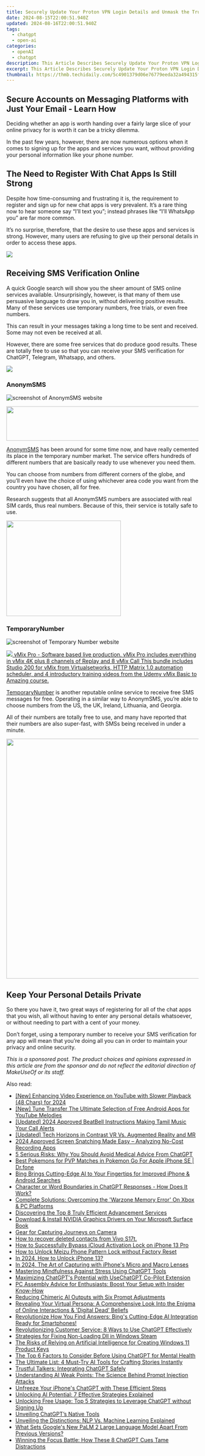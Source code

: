```yaml
---
title: Securely Update Your Proton VPN Login Details and Unmask the Truth Behind ChatGPT for Windows Users
date: 2024-08-15T22:00:51.940Z
updated: 2024-08-16T22:00:51.940Z
tags:
  - chatgpt
  - open-ai
categories:
  - openAI
  - chatgpt
description: This Article Describes Securely Update Your Proton VPN Login Details and Unmask the Truth Behind ChatGPT for Windows Users
excerpt: This Article Describes Securely Update Your Proton VPN Login Details and Unmask the Truth Behind ChatGPT for Windows Users
thumbnail: https://thmb.techidaily.com/5c4901379d06e76779eeda32a494315f2bc02d2e9ce3c41076b40598a264c895.jpg
---
```


## Secure Accounts on Messaging Platforms with Just Your Email - Learn How

 Deciding whether an app is worth handing over a fairly large slice of your online privacy for is worth it can be a tricky dilemma.

 In the past few years, however, there are now numerous options when it comes to signing up for the apps and services you want, without providing your personal information like your phone number.

## The Need to Register With Chat Apps Is Still Strong

 Despite how time-consuming and frustrating it is, the requirement to register and sign up for new chat apps is very prevalent. It’s a rare thing now to hear someone say “I’ll text you”; instead phrases like “I’ll WhatsApp you” are far more common.

 It’s no surprise, therefore, that the desire to use these apps and services is strong. However, many users are refusing to give up their personal details in order to access these apps.

<!-- affiliate ads begin -->
<a href="https://shop.systoolsgroup.com/affiliate.php?ACCOUNT=SYSTOOBY&AFFILIATE=108875&PATH=https%3A%2F%2Fwww.systoolsgroup.com%3FAFFILIATE%3D108875%26RESOURCE%3DSysTools%2BSQL%2BRecovery"><img src="https://www.systoolsgroup.com/box/sql-recovery.png" border="0"></a>
<!-- affiliate ads end -->
## Receiving SMS Verification Online

 A quick Google search will show you the sheer amount of SMS online services available. Unsurprisingly, however, is that many of them use persuasive language to draw you in, without delivering positive results. Many of these services use temporary numbers, free trials, or even free numbers.

 This can result in your messages taking a long time to be sent and received. Some may not even be received at all.

 However, there are some free services that do produce good results. These are totally free to use so that you can receive your SMS verification for ChatGPT, Telegram, Whatsapp, and others.

<!-- affiliate ads begin -->
<a href="https://secure.2checkout.com/order/checkout.php?PRODS=4620780&QTY=1&AFFILIATE=108875&CART=1"><img src="https://secure.avangate.com/images/merchant/07dd4d5a72f5740ef0f035f201951476/728__90banner.jpg" border="0"></a>
<!-- affiliate ads end -->
### AnonymSMS

![screenshot of AnonymSMS website](https://static1.makeuseofimages.com/wordpress/wp-content/uploads/2023/06/sms-anonymsms.jpg)
<!-- affiliate ads begin -->
<a href="https://united.elfm.net/c/5597632/517826/4704" target="_top" id="517826"><img src="//a.impactradius-go.com/display-ad/4704-517826" border="0" alt="" width="728" height="90"/></a><img height="0" width="0" src="https://united.elfm.net/i/5597632/517826/4704" style="position:absolute;visibility:hidden;" border="0" />
<!-- affiliate ads end -->

[AnonymSMS](https://anonymsms.com/) has been around for some time now, and have really cemented its place in the temporary number market. The service offers hundreds of different numbers that are basically ready to use whenever you need them.

 You can choose from numbers from different corners of the globe, and you’ll even have the choice of using whichever area code you want from the country you have chosen, all for free.

 Research suggests that all AnonymSMS numbers are associated with real SIM cards, thus real numbers. Because of this, their service is totally safe to use.

<!-- affiliate ads begin -->
<a href="https://modlily.sjv.io/c/5597632/1997817/17059" target="_top" id="1997817"><img src="//a.impactradius-go.com/display-ad/17059-1997817" border="0" alt="" width="300" height="250"/></a><img height="0" width="0" src="https://imp.pxf.io/i/5597632/1997817/17059" style="position:absolute;visibility:hidden;" border="0" />
<!-- affiliate ads end -->
### TemporaryNumber

![screenshot of Temporary Number website](https://static1.makeuseofimages.com/wordpress/wp-content/uploads/2023/06/sms-temporary-number.jpeg)
<!-- affiliate ads begin -->
<a href="https://secure.2checkout.com/order/checkout.php?PRODS=30901410&QTY=1&AFFILIATE=108875&CART=1"> <img src="https://secure.avangate.com/images/merchant/ce9a6fb2becc2d235e62b125e9260102/products/copy_1_copy_vMixCallScreenshot1-large.jpg" border="0"> vMix Pro - Software based live production. vMix Pro includes everything in vMix 4K plus 8 channels of Replay and 8 vMix Call 
This bundle includes Studio 200 for vMix from Virtualsetworks, HTTP Matrix 1.0 automation scheduler, and 4 introductory training videos from the Udemy vMix Basic to Amazing course. </a>
<!-- affiliate ads end -->

[TemporaryNumber](https://temporarynumber.com/) is another reputable online service to receive free SMS messages for free. Operating in a similar way to AnonymSMS, you’re able to choose numbers from the US, the UK, Ireland, Lithuania, and Georgia.

 All of their numbers are totally free to use, and many have reported that their numbers are also super-fast, with SMSs being received in under a minute.

<!-- affiliate ads begin -->
<a href="https://versadesk.pxf.io/c/5597632/1892107/21290" target="_top" id="1892107"><img src="//a.impactradius-go.com/display-ad/21290-1892107" border="0" alt="" width="1200" height="628"/></a><img height="0" width="0" src="https://imp.pxf.io/i/5597632/1892107/21290" style="position:absolute;visibility:hidden;" border="0" />
<!-- affiliate ads end -->
## Keep Your Personal Details Private

 So there you have it, two great ways of registering for all of the chat apps that you wish, all without having to enter any personal details whatsoever, or without needing to part with a cent of your money.

 Don’t forget, using a temporary number to receive your SMS verification for any app will mean that you’re doing all you can in order to maintain your privacy and online security.

 _This is a sponsored post. The product choices and opinions expressed in this article are from the sponsor and do not reflect the editorial direction of MakeUseOf or its staff._


<ins class="adsbygoogle"
     style="display:block"
     data-ad-format="autorelaxed"
     data-ad-client="ca-pub-7571918770474297"
     data-ad-slot="1223367746"></ins>



<ins class="adsbygoogle"
     style="display:block"
     data-ad-client="ca-pub-7571918770474297"
     data-ad-slot="8358498916"
     data-ad-format="auto"
     data-full-width-responsive="true"></ins>

<span class="atpl-alsoreadstyle">Also read:</span>
<div><ul>
<li><a href="https://facebook-video-share.techidaily.com/new-enhancing-video-experience-on-youtube-with-slower-playback-48-chars-for-2024/"><u>[New] Enhancing Video Experience on YouTube with Slower Playback (48 Chars) for 2024</u></a></li>
<li><a href="https://facebook-video-footage.techidaily.com/new-tune-transfer-the-ultimate-selection-of-free-android-apps-for-youtube-melodies/"><u>[New] Tune Transfer  The Ultimate Selection of Free Android Apps for YouTube Melodies</u></a></li>
<li><a href="https://article-files.techidaily.com/updated-2024-approved-beatbell-instructions-making-tamil-music-your-call-alerts/"><u>[Updated] 2024 Approved  BeatBell Instructions  Making Tamil Music Your Call Alerts</u></a></li>
<li><a href="https://some-approaches.techidaily.com/updated-tech-horizons-in-contrast-vr-vs-augmented-reality-and-mr/"><u>[Updated] Tech Horizons in Contrast  VR Vs. Augmented Reality and MR</u></a></li>
<li><a href="https://screen-capture.techidaily.com/2024-approved-screen-snatching-made-easy-analyzing-no-cost-recording-apps/"><u>2024 Approved  Screen Snatching Made Easy – Analyzing No-Cost Recording Apps</u></a></li>
<li><a href="https://tech-hub.techidaily.com/5-serious-risks-why-you-should-avoid-medical-advice-from-chatgpt/"><u>5 Serious Risks: Why You Should Avoid Medical Advice From ChatGPT</u></a></li>
<li><a href="https://ios-pokemon-go.techidaily.com/best-pokemons-for-pvp-matches-in-pokemon-go-for-apple-iphone-se-drfone-by-drfone-virtual-ios/"><u>Best Pokemons for PVP Matches in Pokemon Go For Apple iPhone SE | Dr.fone</u></a></li>
<li><a href="https://tech-hub.techidaily.com/bing-brings-cutting-edge-ai-to-your-fingertips-for-improved-iphone-and-android-searches/"><u>Bing Brings Cutting-Edge AI to Your Fingertips for Improved iPhone & Android Searches</u></a></li>
<li><a href="https://tech-revival.techidaily.com/character-or-word-boundaries-in-chatgpt-responses-how-does-it-work/"><u>Character or Word Boundaries in ChatGPT Responses - How Does It Work?</u></a></li>
<li><a href="https://win-solutions.techidaily.com/complete-solutions-overcoming-the-warzone-memory-error-on-xbox-and-pc-platforms/"><u>Complete Solutions: Overcoming the 'Warzone Memory Error' On Xbox & PC Platforms</u></a></li>
<li><a href="https://youtube-clips.techidaily.com/discovering-the-top-8-truly-efficient-advancement-services/"><u>Discovering the Top 8 Truly Efficient Advancement Services</u></a></li>
<li><a href="https://win-dash.techidaily.com/download-and-install-nvidia-graphics-drivers-on-your-microsoft-surface-book/"><u>Download & Install NVIDIA Graphics Drivers on Your Microsoft Surface Book</u></a></li>
<li><a href="https://article-helps.techidaily.com/gear-for-capturing-journeys-on-camera/"><u>Gear for Capturing Journeys on Camera</u></a></li>
<li><a href="https://blog-min.techidaily.com/how-to-recover-deleted-contacts-from-vivo-s17t-by-fonelab-android-recover-contacts/"><u>How to recover deleted contacts from Vivo S17t.</u></a></li>
<li><a href="https://activate-lock.techidaily.com/how-to-successfully-bypass-icloud-activation-lock-on-iphone-13-pro-by-drfone-ios/"><u>How to Successfully Bypass iCloud Activation Lock on iPhone 13 Pro</u></a></li>
<li><a href="https://android-unlock.techidaily.com/how-to-unlock-meizu-phone-pattern-lock-without-factory-reset-by-drfone-android/"><u>How to Unlock Meizu Phone Pattern Lock without Factory Reset</u></a></li>
<li><a href="https://ios-unlock.techidaily.com/in-2024-how-to-unlock-iphone-13-by-drfone-ios/"><u>In 2024, How to Unlock iPhone 13?</u></a></li>
<li><a href="https://fox-cloud.techidaily.com/in-2024-the-art-of-capturing-with-iphones-micro-and-macro-lenses/"><u>In 2024, The Art of Capturing with iPhone's Micro and Macro Lenses</u></a></li>
<li><a href="https://tech-hub.techidaily.com/mastering-mindfulness-against-stress-using-chatgpt-tools/"><u>Mastering Mindfulness Against Stress Using ChatGPT Tools</u></a></li>
<li><a href="https://tech-hub.techidaily.com/maximizing-chatgpts-potential-with-usechatgpt-co-pilot-extension/"><u>Maximizing ChatGPT's Potential with UseChatGPT Co-Pilot Extension</u></a></li>
<li><a href="https://tech-hub.techidaily.com/pc-assembly-advice-for-enthusiasts-boost-your-setup-with-insider-know-how/"><u>PC Assembly Advice for Enthusiasts: Boost Your Setup with Insider Know-How</u></a></li>
<li><a href="https://tech-hub.techidaily.com/reducing-chimeric-ai-outputs-with-six-prompt-adjustments/"><u>Reducing Chimeric AI Outputs with Six Prompt Adjustments</u></a></li>
<li><a href="https://tech-hub.techidaily.com/revealing-your-virtual-persona-a-comprehensive-look-into-the-enigma-of-online-interactions-and-digital-dead-beliefs/"><u>Revealing Your Virtual Persona: A Comprehensive Look Into the Enigma of Online Interactions & 'Digital Dead' Beliefs</u></a></li>
<li><a href="https://tech-hub.techidaily.com/revolutionize-how-you-find-answers-bings-cutting-edge-ai-integration-ready-for-smartphones/"><u>Revolutionize How You Find Answers: Bing's Cutting-Edge AI Integration Ready for Smartphones!</u></a></li>
<li><a href="https://tech-hub.techidaily.com/revolutionizing-customer-service-8-ways-to-use-chatgpt-effectively/"><u>Revolutionizing Customer Service: 8 Ways to Use ChatGPT Effectively</u></a></li>
<li><a href="https://win11.techidaily.com/strategies-for-fixing-non-loading-dll-in-windows-steam/"><u>Strategies for Fixing Non-Loading Dll in Windows Steam</u></a></li>
<li><a href="https://tech-hub.techidaily.com/the-risks-of-relying-on-artificial-intelligence-for-creating-windows-11-product-keys/"><u>The Risks of Relying on Artificial Intelligence for Creating Windows 11 Product Keys</u></a></li>
<li><a href="https://tech-hub.techidaily.com/the-top-6-factors-to-consider-before-using-chatgpt-for-mental-health/"><u>The Top 6 Factors to Consider Before Using ChatGPT for Mental Health</u></a></li>
<li><a href="https://tech-hub.techidaily.com/the-ultimate-list-4-must-try-ai-tools-for-crafting-stories-instantly/"><u>The Ultimate List: 4 Must-Try AI Tools for Crafting Stories Instantly</u></a></li>
<li><a href="https://tech-hub.techidaily.com/trustful-talkers-integrating-chatgpt-safely/"><u>Trustful Talkers: Integrating ChatGPT Safely</u></a></li>
<li><a href="https://tech-hub.techidaily.com/understanding-ai-weak-points-the-science-behind-prompt-injection-attacks/"><u>Understanding AI Weak Points: The Science Behind Prompt Injection Attacks</u></a></li>
<li><a href="https://tech-hub.techidaily.com/unfreeze-your-iphones-chatgpt-with-these-efficient-steps/"><u>Unfreeze Your iPhone's ChatGPT with These Efficient Steps</u></a></li>
<li><a href="https://tech-hub.techidaily.com/unlocking-ai-potential-7-effective-strategies-explained/"><u>Unlocking AI Potential: 7 Effective Strategies Explained</u></a></li>
<li><a href="https://tech-hub.techidaily.com/unlocking-free-usage-top-5-strategies-to-leverage-chatgpt-without-signing-up/"><u>Unlocking Free Usage: Top 5 Strategies to Leverage ChatGPT without Signing Up</u></a></li>
<li><a href="https://tech-hub.techidaily.com/unveiling-chatgpts-native-tools/"><u>Unveiling ChatGPT’s Native Tools</u></a></li>
<li><a href="https://tech-hub.techidaily.com/unveiling-the-distinctions-nlp-vs-machine-learning-explained/"><u>Unveiling the Distinctions: NLP Vs. Machine Learning Explained</u></a></li>
<li><a href="https://tech-hub.techidaily.com/what-sets-googles-new-palm-2-large-language-model-apart-from-previous-versions/"><u>What Sets Google's New PaLM 2 Large Language Model Apart From Previous Versions?</u></a></li>
<li><a href="https://tech-hub.techidaily.com/winning-the-focus-battle-how-these-8-chatgpt-cues-tame-distractions/"><u>Winning the Focus Battle: How These 8 ChatGPT Cues Tame Distractions</u></a></li>
</ul></div>
